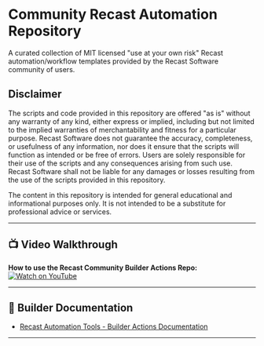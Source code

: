 # Community Recast Automation Repository
A curated collection of MIT licensed "use at your own risk" Recast automation/workflow templates provided by the Recast Software community of users. 

## Disclaimer
The scripts and code provided in this repository are offered "as is" without any warranty of any kind, either express or implied, including but not limited to the implied warranties of merchantability and fitness for a particular purpose. Recast Software does not guarantee the accuracy, completeness, or usefulness of any information, nor does it ensure that the scripts will function as intended or be free of errors. Users are solely responsible for their use of the scripts and any consequences arising from such use. Recast Software shall not be liable for any damages or losses resulting from the use of the scripts provided in this repository.

The content in this repository is intended for general educational and informational purposes only. It is not intended to be a substitute for professional advice or services.

---

## 📺 Video Walkthrough

**How to use the Recast Community Builder Actions Repo:**  
[![Watch on YouTube](https://img.youtube.com/vi/F-VS7OeHbRg/0.jpg)](https://www.youtube.com/watch?v=F-VS7OeHbRg)

---

## 📄 Builder Documentation

- [Recast Automation Tools - Builder Actions Documentation](https://docs.recastsoftware.com/help/recast-automation-tools#recast-builder-actions)

---

